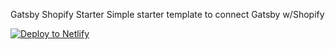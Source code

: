 Gatsby Shopify Starter
Simple starter template to connect Gatsby w/Shopify

[![Deploy to Netlify](https://www.netlify.com/img/deploy/button.svg)](https://app.netlify.com/start/deploy?repository=https://github.com/PHironaka/headless-shopify-gatsby#GATSBY_SHOPIFY_ACCESS_TOKEN=SHOPIFY_ACCESS_TOKEN=ACCESS#SHOP_NAME=SHOPNAME#SHOPIFY_DOMAIN=DOMAIN#GATSBY_SHOPIFY_DOMAIN=DOMAIN)
